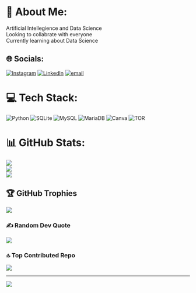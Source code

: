 # 💫 About Me:
Artificial Intellegience and Data Science<br>Looking to collabrate with everyone<br>Currently learning about Data Science<br>


## 🌐 Socials:
[![Instagram](https://img.shields.io/badge/Instagram-%23E4405F.svg?logo=Instagram&logoColor=white)](https://instagram.com/_gupta_mudit) [![LinkedIn](https://img.shields.io/badge/LinkedIn-%230077B5.svg?logo=linkedin&logoColor=white)](https://linkedin.com/in/mudit-gupa=07a766281) [![email](https://img.shields.io/badge/Email-D14836?logo=gmail&logoColor=white)](mailto:mudit00022@gmail.com) 

# 💻 Tech Stack:
![Python](https://img.shields.io/badge/python-3670A0?style=plastic&logo=python&logoColor=ffdd54) ![SQLite](https://img.shields.io/badge/sqlite-%2307405e.svg?style=plastic&logo=sqlite&logoColor=white) ![MySQL](https://img.shields.io/badge/mysql-4479A1.svg?style=plastic&logo=mysql&logoColor=white) ![MariaDB](https://img.shields.io/badge/MariaDB-003545?style=plastic&logo=mariadb&logoColor=white) ![Canva](https://img.shields.io/badge/Canva-%2300C4CC.svg?style=plastic&logo=Canva&logoColor=white) ![TOR](https://img.shields.io/badge/tor-%237E4798.svg?style=plastic&logo=tor-project&logoColor=white)
# 📊 GitHub Stats:
![](https://github-readme-stats.vercel.app/api?username=mudit021&theme=dark&hide_border=false&include_all_commits=false&count_private=false)<br/>
![](https://nirzak-streak-stats.vercel.app/?user=mudit021&theme=dark&hide_border=false)<br/>
![](https://github-readme-stats.vercel.app/api/top-langs/?username=mudit021&theme=dark&hide_border=false&include_all_commits=false&count_private=false&layout=compact)

## 🏆 GitHub Trophies
![](https://github-profile-trophy.vercel.app/?username=mudit021&theme=maroongold&no-frame=true&no-bg=true&margin-w=4)

### ✍️ Random Dev Quote
![](https://quotes-github-readme.vercel.app/api?type=vetical&theme=merko)

### 🔝 Top Contributed Repo
![](https://github-contributor-stats.vercel.app/api?username=mudit021&limit=5&theme=shadow_blue&combine_all_yearly_contributions=true)

---
[![](https://visitcount.itsvg.in/api?id=mudit021&icon=2&color=7)](https://visitcount.itsvg.in)

<!-- Proudly created with GPRM ( https://gprm.itsvg.in ) -->
